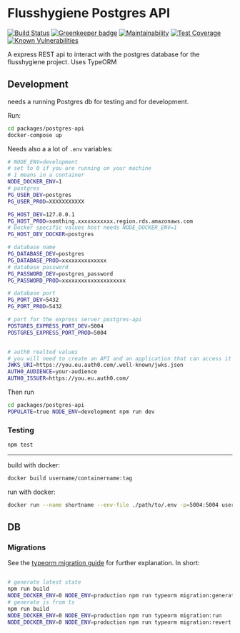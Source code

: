 # Flusshygiene Postgres API

[![Build Status](https://travis-ci.org/technologiestiftung/flusshygiene-postgres-api.svg?branch=master)](https://travis-ci.org/technologiestiftung/flusshygiene-postgres-api) [![Greenkeeper badge](https://badges.greenkeeper.io/technologiestiftung/flusshygiene-postgres-api.svg)](https://greenkeeper.io/) [![Maintainability](https://api.codeclimate.com/v1/badges/a0d196f19ac975156593/maintainability)](https://codeclimate.com/github/technologiestiftung/flusshygiene-postgres-api/maintainability) [![Test Coverage](https://api.codeclimate.com/v1/badges/a0d196f19ac975156593/test_coverage)](https://codeclimate.com/github/technologiestiftung/flusshygiene-postgres-api/test_coverage) [![Known Vulnerabilities](https://snyk.io/test/github/technologiestiftung/flusshygiene-postgres-api/badge.svg)](https://snyk.io/test/github/technologiestiftung/flusshygiene-postgres-api)

A express REST api to interact with the postgres database for the flusshygiene project. Uses TypeORM

## Development

needs a running Postgres db for testing and for development.

Run:

```bash
cd packages/postgres-api
docker-compose up
```

Needs also a a lot of `.env` variables:

```bash
# NODE_ENV=development
# set to 0 if you are running on your machine
# 1 means in a container
NODE_DOCKER_ENV=1
# postgres
PG_USER_DEV=postgres
PG_USER_PROD=XXXXXXXXXXX

PG_HOST_DEV=127.0.0.1
PG_HOST_PROD=somthing.xxxxxxxxxxx.region.rds.amazonaws.com
# Docker specific values host needs NODE_DOCKER_ENV=1
PG_HOST_DEV_DOCKER=postgres

# database name
PG_DATABASE_DEV=postgres
PG_DATABASE_PROD=xxxxxxxxxxxxxx
# database password
PG_PASSWORD_DEV=postgres_password
PG_PASSWORD_PROD=xxxxxxxxxxxxxxxxxxxx

# database port
PG_PORT_DEV=5432
PG_PORT_PROD=5432

# port for the express server postgres-api
POSTGRES_EXPRESS_PORT_DEV=5004
POSTGRES_EXPRESS_PORT_PROD=5004


# auth0 realted values
# you will need to create an API and an application that can access it on auth0
JWKS_URI=https://you.eu.auth0.com/.well-known/jwks.json
AUTH0_AUDIENCE=your-audience
AUTH0_ISSUER=https://you.eu.auth0.com/

```

Then run

```bash
cd packages/postgres-api
POPULATE=true NODE_ENV=development npm run dev
```

### Testing

```bash
npm test
```


----

build with docker:

```bash
docker build username/containername:tag
```

run with docker:

```bash
docker run --name shortname --env-file ./path/to/.env -p=5004:5004 username/containername:tag

```

## DB

### Migrations

See the [typeorm migration guide](https://typeorm.io/#/migrations) for further explanation. In short:

```bash

# generate latest state
npm run build
NODE_DOCKER_ENV=0 NODE_ENV=production npm run typeorm migration:generate -- --name NewMigrationFile
# generate js from ts
npm run build
NODE_DOCKER_ENV=0 NODE_ENV=production npm run typeorm migration:run
NODE_DOCKER_ENV=0 NODE_ENV=production npm run typeorm migration:revert
```
